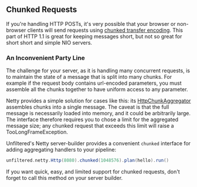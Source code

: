 ## Chunked Requests

If you're handling HTTP POSTs, it's very possible that your browser or
non-browser clients will send requests using
[chunked transfer encoding][chunked]. This part of HTTP 1.1 is great
for keeping messages short, but not so great for short short and
simple NIO servers.

[chunked]: https://en.wikipedia.org/wiki/Chunked_transfer_encoding

### An Inconvenient Party Line

The challenge for your server, as it is handling many concurrent
requests, is to maintain the state of a message that is split into
many chunks. For example if the request body contains url-encoded
parameters, you must assemble all the chunks together to have uniform
access to any parameter.

Netty provides a simple solution for cases like this: its
[HttpChunkAggregator][agg] assembles chunks into a single message. The
caveat is that the full message is necessarily loaded into memory, and
it could be arbitrarily large. The interface therefore requires you to
chose a limit for the aggregated message size; any chunked request
that exceeds this limit will raise a TooLongFrameException.

Unfiltered's Netty server-builder provides a convenient `chunked`
interface for adding aggregating handlers to your pipeline:

[agg]: http://docs.jboss.org/netty/3.2/api/org/jboss/netty/handler/codec/http/HttpChunkAggregator.html

```scala
unfiltered.netty.Http(8080).chunked(1048576).plan(hello).run()
```

If you want quick, easy, and limited support for chunked requests,
don't forget to call this method on your server builder.

